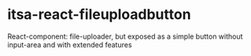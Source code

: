 # itsa-react-fileuploadbutton
React-component: file-uploader, but exposed as a simple button without input-area and with extended features
